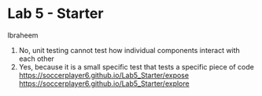 # Lab 5 - Starter
Ibraheem
1) No, unit testing cannot test how individual components interact with each other <br>
2) Yes, because it is a small specific test that tests a specific piece of code <br>
https://soccerplayer6.github.io/Lab5_Starter/expose
https://soccerplayer6.github.io/Lab5_Starter/explore
